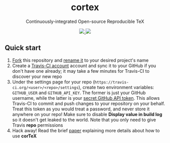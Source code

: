 <h1 align="center">
  cortex
</h1>
<p align="center">
  Continuously-integrated Open-source Reproducible TeX
</p>
<p align="center">
  <a href="https://travis-ci.org/rodluger/corTeX/">
    <img src="https://img.shields.io/travis/rodluger/corTeX/master.svg"/>
  </a>
  <a href="https://github.com/rodluger/corTeX/raw/master-pdf/ms.pdf">
    <img src="https://img.shields.io/badge/read-the_paper-blue.svg?style=flat"/>
  </a>
</p>


## Quick start

1. [Fork](https://github.com/rodluger/corTeX/fork) this repository and [rename it](https://help.github.com/en/articles/renaming-a-repository) to your desired project's name
2. Create a [Travis-CI account](https://travis-ci.org/) account and sync it to your GitHub if you don't have one already; it may take a few minutes for Travis-CI to discover your new repo
3. Under the settings page for your repo (``https://travis-ci.org/<user>/<repo>/settings``), create two environment variables: ``GITHUB_USER`` and ``GITHUB_API_KEY``. The former is just your GitHub username, while the latter is your [secret GitHub API token](https://help.github.com/en/articles/creating-a-personal-access-token-for-the-command-line). This allows Travis-CI to commit and push changes to your repository on your behalf. Treat this token as you would treat a password, and never store it anywhere on your repo! Make sure to disable **Display value in build log** so it doesn't get leaked to the world. Note that you only need to give Travis **repo** permissions
4. Hack away! Read the brief [paper](https://github.com/rodluger/paparazzi/raw/master-pdf/ms.pdf) explaining more details about how to use **corTeX**
